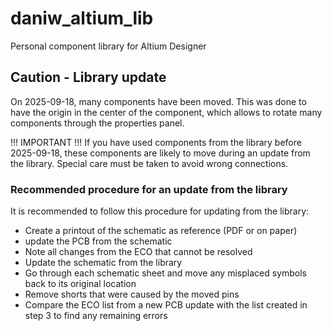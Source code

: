 # daniw_altium_lib
Personal component library for Altium Designer

## Caution - Library update
On 2025-09-18, many components have been moved. 
This was done to have the origin in the center of the component, which allows to rotate many components through the properties panel. 

!!! IMPORTANT !!!
If you have used components from the library before 2025-09-18, these components are likely to move during an update from the library. 
Special care must be taken to avoid wrong connections. 

### Recommended procedure for an update from the library
It is recommended to follow this procedure for updating from the library: 
* Create a printout of the schematic as reference (PDF or on paper)
* update the PCB from the schematic
* Note all changes from the ECO that cannot be resolved
* Update the schematic from the library
* Go through each schematic sheet and move any misplaced symbols back to its original location
* Remove shorts that were caused by the moved pins
* Compare the ECO list from a new PCB update with the list created in step 3 to find any remaining errors
